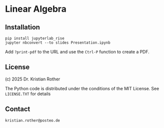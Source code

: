 # Linear Algebra

## Installation

    pip install jupyterlab_rise
    jupyter nbconvert --to slides Presentation.ipynb

Add ``?print-pdf`` to the URL and use the ``Ctrl-P`` function to create a PDF.

## License

(c) 2025 Dr. Kristian Rother

The Python code is distributed under the conditions of the MIT License. See `LICENSE.TXT` for details

## Contact

`kristian.rother@posteo.de`
